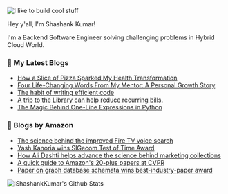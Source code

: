 ![I like to build cool stuff](https://res.cloudinary.com/dt8g3rhcy/image/upload/v1595929574/i_like_to_build_cool_shit._1_nzbwjh.png)

Hey y'all, I'm Shashank Kumar! 

I'm a Backend Software Engineer solving challenging problems in Hybrid Cloud World.

### 📕 My Latest Blogs
<!-- BLOG-POST-LIST:START -->
- [How a Slice of Pizza Sparked My Health Transformation](https://medium.com/the-monastery-of-self/how-a-slice-of-pizza-sparked-my-health-transformation-1db9ea5268b6?source=rss-d24dda280d5f------2)
- [Four Life-Changing Words From My Mentor: A Personal Growth Story](https://medium.com/the-monastery-of-self/how-four-words-from-my-mentor-changed-everything-for-me-e2d5311ba98c?source=rss-d24dda280d5f------2)
- [The habit of writing efficient code](https://medium.com/@ishashankkumar/the-habit-of-writing-efficient-code-153b05f04269?source=rss-d24dda280d5f------2)
- [A trip to the Library can help reduce recurring bills.](https://medium.com/swlh/a-trip-to-the-library-can-help-reduce-recurring-bills-23bca495cdf5?source=rss-d24dda280d5f------2)
- [The Magic Behind One-Line Expressions in Python](https://medium.com/swlh/the-magic-behind-one-line-expressions-in-python-816c10180c5c?source=rss-d24dda280d5f------2)
<!-- BLOG-POST-LIST:END -->

### 📕 Blogs by Amazon
<!-- AMAZON-BLOG-POST-LIST:START -->
- [The science behind the improved Fire TV voice search](https://www.amazon.science/news-and-features/the-science-behind-the-improved-fire-tv-voice-search)
- [Yash Kanoria wins SIGecom Test of Time Award](https://www.amazon.science/news-and-features/yash-kanoria-wins-sigecom-test-of-time-award)
- [How Ali Dashti helps advance the science behind marketing collections](https://www.amazon.science/working-at-amazon/how-ali-dashti-helps-advance-the-science-behind-marketing-collections)
- [A quick guide to Amazon&#39;s 20-plus papers at CVPR](https://www.amazon.science/blog/a-quick-guide-to-amazons-20-plus-papers-at-cvpr)
- [Paper on graph database schemata wins best-industry-paper award](https://www.amazon.science/blog/paper-on-graph-database-schemata-wins-best-industry-paper-award)
<!-- AMAZON-BLOG-POST-LIST:END -->



<img align="center" alt="iShashankKumar's Github Stats" src="https://github-readme-stats.vercel.app/api?username=ishashankkumar&show_icons=true&hide_border=true" />
